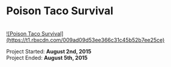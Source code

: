<h1> Poison Taco Survival </h1><br>
<a href="https://www.roblox.com/games/278604324/--">![Poison Taco Survival](https://t1.rbxcdn.com/009ad09d53ee366c31c45b52b7ee25ce)</a>
<br>

Project Started: <b>August 2nd, 2015</b><br>
Project Ended: <b>August 5th, 2015</b>
